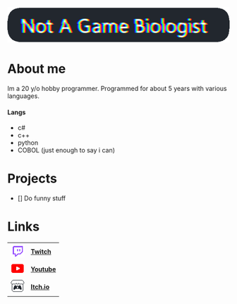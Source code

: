 
![image](https://github.com/Zedicia/Zedicia/blob/main/Assets/Banner.png)
# About me
Im a 20 y/o hobby programmer. Programmed for about 5 years with various languages.
#### Langs
- c#
- c++
- python
- COBOL (just enough to say i can)

# Projects
- [] Do funny stuff


# Links
|||
|----|------|
|![image](https://github.com/Zedicia/Zedicia/blob/main/Assets/Twitch.png) |[**Twitch**](https://www.twitch.tv/zed_the_idiot) |
|![image](https://github.com/Zedicia/Zedicia/blob/main/Assets/Youtube.png)|[**Youtube**](https://www.youtube.com/channel/UCbCBKHF9Vql_9h88MaSvh8w)|
|![image](https://github.com/Zedicia/Zedicia/blob/main/Assets/Itch.png)|[**Itch.io**](https://zedicia.itch.io/)|
